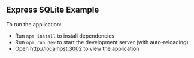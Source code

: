 ## Express SQLite Example

To run the application:
- Run `npm install` to install dependencies
- Run `npm run dev` to start the development server (with auto-reloading)
- Open [http://localhost:3002](http://localhost:3002) to view the application
